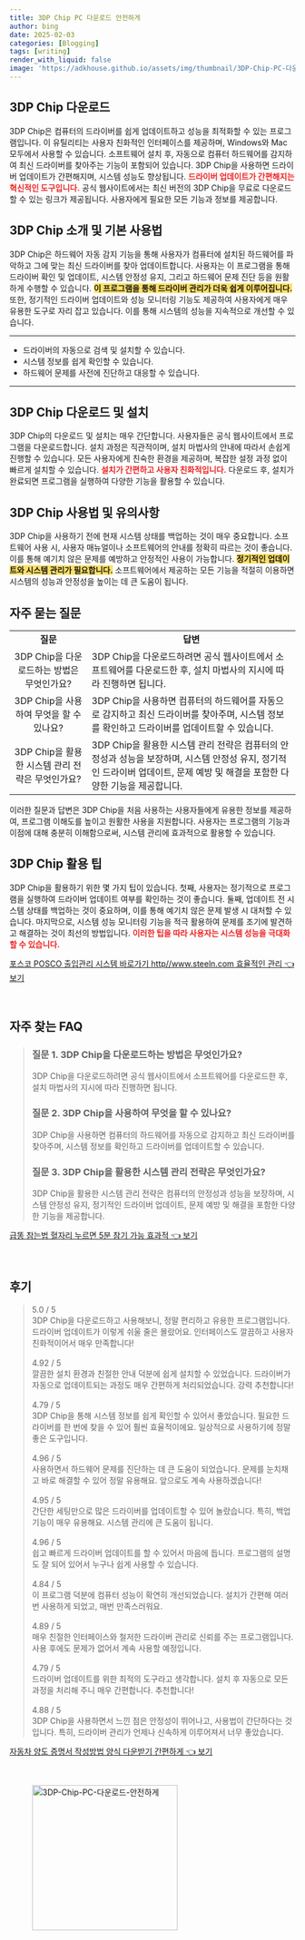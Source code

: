 ```yaml
---
title: 3DP Chip PC 다운로드 안전하게
author: bing
date: 2025-02-03
categories: [Blogging]
tags: [writing]
render_with_liquid: false
image: 'https://adkhouse.github.io/assets/img/thumbnail/3DP-Chip-PC-다운로드-안전하게.webp'
---
```



<h2 id='3DP Chip 다운로드'>3DP Chip 다운로드</h2>

<p>3DP Chip은 컴퓨터의 드라이버를 쉽게 업데이트하고 성능을 최적화할 수 있는 프로그램입니다. 이 유틸리티는 사용자 친화적인 인터페이스를 제공하며, Windows와 Mac 모두에서 사용할 수 있습니다. 소프트웨어 설치 후, 자동으로 컴퓨터 하드웨어를 감지하여 최신 드라이버를 찾아주는 기능이 포함되어 있습니다. 3DP Chip을 사용하면 드라이버 업데이트가 간편해지며, 시스템 성능도 향상됩니다. <b><span style="color: #ee2323;">드라이버 업데이트가 간편해지는 혁신적인 도구입니다.</span></b> 공식 웹사이트에서는 최신 버전의 3DP Chip을 무료로 다운로드할 수 있는 링크가 제공됩니다. 사용자에게 필요한 모든 기능과 정보를 제공합니다.</p>

<h2 id='3DP Chip 소개 및 기본 사용법'>3DP Chip 소개 및 기본 사용법</h2>

<p>3DP Chip은 하드웨어 자동 감지 기능을 통해 사용자가 컴퓨터에 설치된 하드웨어를 파악하고 그에 맞는 최신 드라이버를 찾아 업데이트합니다. 사용자는 이 프로그램을 통해 드라이버 확인 및 업데이트, 시스템 안정성 유지, 그리고 하드웨어 문제 진단 등을 원활하게 수행할 수 있습니다. <b><span style="background-color: #ffe066;">이 프로그램을 통해 드라이버 관리가 더욱 쉽게 이루어집니다.</span></b> 또한, 정기적인 드라이버 업데이트와 성능 모니터링 기능도 제공하여 사용자에게 매우 유용한 도구로 자리 잡고 있습니다. 이를 통해 시스템의 성능을 지속적으로 개선할 수 있습니다.</p>

<hr />

<ul>
    <li>드라이버의 자동으로 검색 및 설치할 수 있습니다.</li>
    <li>시스템 정보를 쉽게 확인할 수 있습니다.</li>
    <li>하드웨어 문제를 사전에 진단하고 대응할 수 있습니다.</li>
</ul>

<hr />

<h2 id='3DP Chip 다운로드 및 설치'>3DP Chip 다운로드 및 설치</h2>

<p>3DP Chip의 다운로드 및 설치는 매우 간단합니다. 사용자들은 공식 웹사이트에서 프로그램을 다운로드합니다. 설치 과정은 직관적이며, 설치 마법사의 안내에 따라서 손쉽게 진행할 수 있습니다. 모든 사용자에게 친숙한 환경을 제공하며, 복잡한 설정 과정 없이 빠르게 설치할 수 있습니다. <b><span style="color: #ee2323;">설치가 간편하고 사용자 친화적입니다.</span></b> 다운로드 후, 설치가 완료되면 프로그램을 실행하여 다양한 기능을 활용할 수 있습니다.</p>

<h2 id='3DP Chip 사용법 및 유의사항'>3DP Chip 사용법 및 유의사항</h2>

<p>3DP Chip을 사용하기 전에 현재 시스템 상태를 백업하는 것이 매우 중요합니다. 소프트웨어 사용 시, 사용자 매뉴얼이나 소프트웨어의 안내를 정확히 따르는 것이 좋습니다. 이를 통해 예기치 않은 문제를 예방하고 안정적인 사용이 가능합니다. <b><span style="background-color: #ffe066;">정기적인 업데이트와 시스템 관리가 필요합니다.</span></b> 소프트웨어에서 제공하는 모든 기능을 적절히 이용하면 시스템의 성능과 안정성을 높이는 데 큰 도움이 됩니다.</p>

<h2 id='자주 묻는 질문'>자주 묻는 질문</h2>

<table>
    <tr>
        <td style="text-align: center; height: 17px;"><b>질문</b></td>
        <td style="text-align: center; height: 17px;"><b>답변</b></td>
    </tr>
    <tr>
        <td style="text-align: center; height: 17px;">3DP Chip을 다운로드하는 방법은 무엇인가요?</td>
        <td>3DP Chip을 다운로드하려면 공식 웹사이트에서 소프트웨어를 다운로드한 후, 설치 마법사의 지시에 따라 진행하면 됩니다.</td>
    </tr>
    <tr>
        <td style="text-align: center; height: 17px;">3DP Chip을 사용하여 무엇을 할 수 있나요?</td>
        <td>3DP Chip을 사용하면 컴퓨터의 하드웨어를 자동으로 감지하고 최신 드라이버를 찾아주며, 시스템 정보를 확인하고 드라이버를 업데이트할 수 있습니다.</td>
    </tr>
    <tr>
        <td style="text-align: center; height: 17px;">3DP Chip을 활용한 시스템 관리 전략은 무엇인가요?</td>
        <td>3DP Chip을 활용한 시스템 관리 전략은 컴퓨터의 안정성과 성능을 보장하며, 시스템 안정성 유지, 정기적인 드라이버 업데이트, 문제 예방 및 해결을 포함한 다양한 기능을 제공합니다.</td>
    </tr>
</table>

<p>이러한 질문과 답변은 3DP Chip을 처음 사용하는 사용자들에게 유용한 정보를 제공하여, 프로그램 이해도를 높이고 원활한 사용을 지원합니다. 사용자는 프로그램의 기능과 이점에 대해 충분히 이해함으로써, 시스템 관리에 효과적으로 활용할 수 있습니다.</p>

<h2 id='3DP Chip 활용 팁'>3DP Chip 활용 팁</h2>

<p>3DP Chip을 활용하기 위한 몇 가지 팁이 있습니다. 첫째, 사용자는 정기적으로 프로그램을 실행하여 드라이버 업데이트 여부를 확인하는 것이 좋습니다. 둘째, 업데이트 전 시스템 상태를 백업하는 것이 중요하며, 이를 통해 예기치 않은 문제 발생 시 대처할 수 있습니다. 마지막으로, 시스템 성능 모니터링 기능을 적극 활용하여 문제를 조기에 발견하고 해결하는 것이 최선의 방법입니다. <b><span style="color: #ee2323;">이러한 팁을 따라 사용자는 시스템 성능을 극대화할 수 있습니다.</span></b></p>


<p><a class="click-button" title="포스코 POSCO 출입관리 시스템 바로가기 http//www.steeln.com 효율적인 관리" href="https://adkhouse.github.io/posts/%ED%8F%AC%EC%8A%A4%EC%BD%94-POSCO-%EC%B6%9C%EC%9E%85%EA%B4%80%EB%A6%AC-%EC%8B%9C%EC%8A%A4%ED%85%9C-%EB%B0%94%EB%A1%9C%EA%B0%80%EA%B8%B0-httpwww.steeln.com-%ED%9A%A8%EC%9C%A8%EC%A0%81%EC%9D%B8-%EA%B4%80%EB%A6%AC/" rel="dofollow">포스코 POSCO 출입관리 시스템 바로가기 http//www.steeln.com 효율적인 관리 👈 보기</a></p><br>
<h2 id='자주_찾는_FAQ'>자주 찾는 FAQ</h2>
<div itemscope="" itemtype="https://schema.org/FAQPage"> 
<blockquote> 
<div itemscope="" itemprop="mainEntity" itemtype="https://schema.org/Question"> 
<h3 itemprop="name">질문 1. 3DP Chip을 다운로드하는 방법은 무엇인가요?</h3> 
<div itemscope="" itemprop="acceptedAnswer" itemtype="https://schema.org/Answer"> 
<span itemprop="text"> 
<p>3DP Chip을 다운로드하려면 공식 웹사이트에서 소프트웨어를 다운로드한 후, 설치 마법사의 지시에 따라 진행하면 됩니다.</p> 
</span> 
</div> 
</div> 
<div itemscope="" itemprop="mainEntity" itemtype="https://schema.org/Question"> 
<h3 itemprop="name">질문 2. 3DP Chip을 사용하여 무엇을 할 수 있나요?</h3> 
<div itemscope="" itemprop="acceptedAnswer" itemtype="https://schema.org/Answer"> 
<span itemprop="text"> 
<p>3DP Chip을 사용하면 컴퓨터의 하드웨어를 자동으로 감지하고 최신 드라이버를 찾아주며, 시스템 정보를 확인하고 드라이버를 업데이트할 수 있습니다.</p> 
</span> 
</div> 
</div> 
<div itemscope="" itemprop="mainEntity" itemtype="https://schema.org/Question"> 
<h3 itemprop="name">질문 3. 3DP Chip을 활용한 시스템 관리 전략은 무엇인가요?</h3> 
<div itemscope="" itemprop="acceptedAnswer" itemtype="https://schema.org/Answer"> 
<span itemprop="text"> 
<p>3DP Chip을 활용한 시스템 관리 전략은 컴퓨터의 안정성과 성능을 보장하며, 시스템 안정성 유지, 정기적인 드라이버 업데이트, 문제 예방 및 해결을 포함한 다양한 기능을 제공합니다.</p> 
</span> 
</div> 
</div> 
</blockquote> 
</div>
<p><a class="click-button" title="급똥 참는법 혈자리 누르면 5분 참기 가능 효과적" href="https://adkhouse.github.io/posts/%EA%B8%89%EB%98%A5-%EC%B0%B8%EB%8A%94%EB%B2%95-%ED%98%88%EC%9E%90%EB%A6%AC-%EB%88%84%EB%A5%B4%EB%A9%B4-5%EB%B6%84-%EC%B0%B8%EA%B8%B0-%EA%B0%80%EB%8A%A5-%ED%9A%A8%EA%B3%BC%EC%A0%81/" rel="dofollow">급똥 참는법 혈자리 누르면 5분 참기 가능 효과적 👈 보기</a></p><br>
<h2 id='후기'>후기</h2>
<div itemscope itemtype="https://schema.org/Product">
  <blockquote>
  <div itemprop="review" itemscope itemtype="https://schema.org/Review">
      <div itemprop="reviewRating" itemscope itemtype="https://schema.org/Rating"> <span itemprop="ratingValue">5.0</span> / <span itemprop="bestRating">5</span> </div>
      <span itemprop="reviewBody">3DP Chip을 다운로드하고 사용해보니, 정말 편리하고 유용한 프로그램입니다. 드라이버 업데이트가 이렇게 쉬울 줄은 몰랐어요. 인터페이스도 깔끔하고 사용자 친화적이어서 매우 만족합니다!</span>
  </div>
  <br>
  <div itemprop="review" itemscope itemtype="https://schema.org/Review">
      <div itemprop="reviewRating" itemscope itemtype="https://schema.org/Rating"> <span itemprop="ratingValue">4.92</span> / <span itemprop="bestRating">5</span> </div>
      <span itemprop="reviewBody">깔끔한 설치 환경과 친절한 안내 덕분에 쉽게 설치할 수 있었습니다. 드라이버가 자동으로 업데이트되는 과정도 매우 간편하게 처리되었습니다. 강력 추천합니다!</span>
  </div>
  <br>
  <div itemprop="review" itemscope itemtype="https://schema.org/Review">
      <div itemprop="reviewRating" itemscope itemtype="https://schema.org/Rating"> <span itemprop="ratingValue">4.79</span> / <span itemprop="bestRating">5</span> </div>
      <span itemprop="reviewBody">3DP Chip을 통해 시스템 정보를 쉽게 확인할 수 있어서 좋았습니다. 필요한 드라이버를 한 번에 찾을 수 있어 훨씬 효율적이에요. 일상적으로 사용하기에 정말 좋은 도구입니다.</span>
  </div>
  <br>
  <div itemprop="review" itemscope itemtype="https://schema.org/Review">
      <div itemprop="reviewRating" itemscope itemtype="https://schema.org/Rating"> <span itemprop="ratingValue">4.96</span> / <span itemprop="bestRating">5</span> </div>
      <span itemprop="reviewBody">사용하면서 하드웨어 문제를 진단하는 데 큰 도움이 되었습니다. 문제를 눈치채고 바로 해결할 수 있어 정말 유용해요. 앞으로도 계속 사용하겠습니다!</span>
  </div>
  <br>
  <div itemprop="review" itemscope itemtype="https://schema.org/Review">
      <div itemprop="reviewRating" itemscope itemtype="https://schema.org/Rating"> <span itemprop="ratingValue">4.95</span> / <span itemprop="bestRating">5</span> </div>
      <span itemprop="reviewBody">간단한 세팅만으로 많은 드라이버를 업데이트할 수 있어 놀랐습니다. 특히, 백업 기능이 매우 유용해요. 시스템 관리에 큰 도움이 됩니다.</span>
  </div>
  <br>
  <div itemprop="review" itemscope itemtype="https://schema.org/Review">
      <div itemprop="reviewRating" itemscope itemtype="https://schema.org/Rating"> <span itemprop="ratingValue">4.96</span> / <span itemprop="bestRating">5</span> </div>
      <span itemprop="reviewBody">쉽고 빠르게 드라이버 업데이트를 할 수 있어서 마음에 듭니다. 프로그램의 설명도 잘 되어 있어서 누구나 쉽게 사용할 수 있습니다.</span>
  </div>
  <br>
  <div itemprop="review" itemscope itemtype="https://schema.org/Review">
      <div itemprop="reviewRating" itemscope itemtype="https://schema.org/Rating"> <span itemprop="ratingValue">4.84</span> / <span itemprop="bestRating">5</span> </div>
      <span itemprop="reviewBody">이 프로그램 덕분에 컴퓨터 성능이 확연히 개선되었습니다. 설치가 간편해 여러 번 사용하게 되었고, 매번 만족스러워요.</span>
  </div>
  <br>
  <div itemprop="review" itemscope itemtype="https://schema.org/Review">
      <div itemprop="reviewRating" itemscope itemtype="https://schema.org/Rating"> <span itemprop="ratingValue">4.89</span> / <span itemprop="bestRating">5</span> </div>
      <span itemprop="reviewBody">매우 친절한 인터페이스와 철저한 드라이버 관리로 신뢰를 주는 프로그램입니다. 사용 후에도 문제가 없어서 계속 사용할 예정입니다.</span>
  </div>
  <br>
  <div itemprop="review" itemscope itemtype="https://schema.org/Review">
      <div itemprop="reviewRating" itemscope itemtype="https://schema.org/Rating"> <span itemprop="ratingValue">4.79</span> / <span itemprop="bestRating">5</span> </div>
      <span itemprop="reviewBody">드라이버 업데이트를 위한 최적의 도구라고 생각합니다. 설치 후 자동으로 모든 과정을 처리해 주니 매우 간편합니다. 추천합니다!</span>
  </div>
  <br>
  <div itemprop="review" itemscope itemtype="https://schema.org/Review">
      <div itemprop="reviewRating" itemscope itemtype="https://schema.org/Rating"> <span itemprop="ratingValue">4.88</span> / <span itemprop="bestRating">5</span> </div>
      <span itemprop="reviewBody">3DP Chip을 사용하면서 느낀 점은 안정성이 뛰어나고, 사용법이 간단하다는 것입니다. 특히, 드라이버 관리가 언제나 신속하게 이루어져서 너무 좋았습니다.</span>
  </div>
  </blockquote>
</div>
<p><a class="click-button" title="자동차 양도 증명서 작성방법 양식 다운받기 간편하게" href="https://adkhouse.github.io/posts/%EC%9E%90%EB%8F%99%EC%B0%A8-%EC%96%91%EB%8F%84-%EC%A6%9D%EB%AA%85%EC%84%9C-%EC%9E%91%EC%84%B1%EB%B0%A9%EB%B2%95-%EC%96%91%EC%8B%9D-%EB%8B%A4%EC%9A%B4%EB%B0%9B%EA%B8%B0-%EA%B0%84%ED%8E%B8%ED%95%98%EA%B2%8C/" rel="dofollow">자동차 양도 증명서 작성방법 양식 다운받기 간편하게 👈 보기</a></p><br>
<figure class="image"><img src="https://adkhouse.github.io/assets/img/thumbnail/3DP-Chip-PC-다운로드-안전하게.webp" alt="3DP-Chip-PC-다운로드-안전하게" width="256" height="256"></figure>